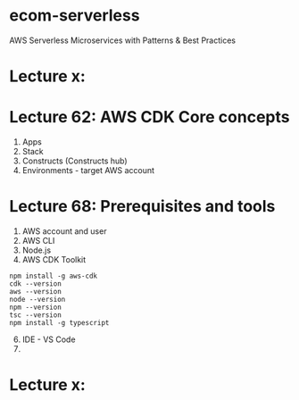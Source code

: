 # ecom-serverless
AWS Serverless Microservices with Patterns & Best Practices

# Lecture x: 

# Lecture 62: AWS CDK Core concepts
1. Apps
2. Stack
3. Constructs (Constructs hub)
4. Environments - target AWS account

# Lecture 68: Prerequisites and tools
1. AWS account and user
2. AWS CLI
3. Node.js
4. AWS CDK Toolkit
```
npm install -g aws-cdk
cdk --version
aws --version
node --version
npm --version
tsc --version
npm install -g typescript
```
6. IDE - VS Code
7. 

# Lecture x: 
